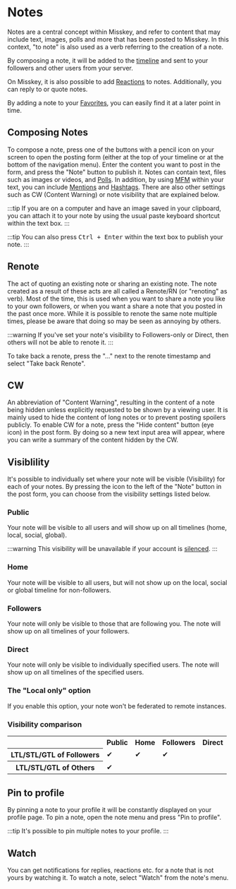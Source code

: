 # Notes

Notes are a central concept within Misskey, and refer to content that may include text, images, polls and more that has been posted to Misskey. In this context, "to note" is also used as a verb referring to the creation of a note.

By composing a note, it will be added to the [timeline](./timeline) and sent to your followers and other users from your server.

On Misskey, it is also possible to add [Reactions](./reaction) to notes. Additionally, you can reply to or quote notes.

By adding a note to your [Favorites](./favorite), you can easily find it at a later point in time.

## Composing Notes

To compose a note, press one of the buttons with a pencil icon on your screen to open the posting form (either at the top of your timeline or at the bottom of the navigation menu). Enter the content you want to post in the form, and press the "Note" button to publish it. Notes can contain text, files such as images or videos, and [Polls](./poll). In addition, by using [MFM](./mfm) within your text, you can include [Mentions](./mention) and [Hashtags](./hashtag). There are also other settings such as CW (Content Warning) or note visibility that are explained below.

:::tip
If you are on a computer and have an image saved in your clipboard, you can attach it to your note by using the usual paste keyboard shortcut within the text box.
:::

:::tip
You can also press <kbd class="key">Ctrl + Enter</kbd> within the text box to publish your note.
:::

## Renote

The act of quoting an existing note or sharing an existing note. The note created as a result of these acts are all called a Renote/RN (or "renoting" as verb). Most of the time, this is used when you want to share a note you like to your own followers, or when you want a share a note that you posted in the past once more. While it is possible to renote the same note multiple times, please be aware that doing so may be seen as annoying by others.

:::warning
If you've set your note's visibility to Followers-only or Direct, then others will not be able to renote it.
:::

To take back a renote, press the "..." next to the renote timestamp and select "Take back Renote".

## CW

An abbreviation of "Content Warning", resulting in the content of a note being hidden unless explicitly requested to be shown by a viewing user. It is mainly used to hide the content of long notes or to prevent posting spoilers publicly. To enable CW for a note, press the "Hide content" button (eye icon) in the post form. By doing so a new text input area will appear, where you can write a summary of the content hidden by the CW.

## Visiblility

It's possible to individually set where your note will be visible (Visibility) for each of your notes. By pressing the icon to the left of the "Note" button in the post form, you can choose from the visibility settings listed below.

### Public

Your note will be visible to all users and will show up on all timelines (home, local, social, global).

:::warning
This visibility will be unavailable if your account is <a href="./silence">silenced</a>.
:::

### Home

Your note will be visible to all users, but will not show up on the local, social or global timeline for non-followers.

### Followers

Your note will only be visible to those that are following you. The note will show up on all timelines of your followers.

### Direct

Your note will only be visible to individually specified users. The note will show up on all timelines of the specified users.

### The "Local only" option

If you enable this option, your note won't be federated to remote instances.

### Visibility comparison

<table>
    <tr><th></th><th>Public</th><th>Home</th><th>Followers</th><th>Direct</th></tr>
    <tr><th>LTL/STL/GTL of Followers</th><td>✔</td><td>✔</td><td>✔</td><td></td></tr>
    <tr><th>LTL/STL/GTL of Others</th><td>✔</td><td></td><td></td><td></td></tr>
</table>

## Pin to profile

By pinning a note to your profile it will be constantly displayed on your profile page. To pin a note, open the note menu and press "Pin to profile".

:::tip
It's possible to pin multiple notes to your profile.
:::

## Watch

You can get notifications for replies, reactions etc. for a note that is not yours by watching it. To watch a note, select "Watch" from the note's menu.
